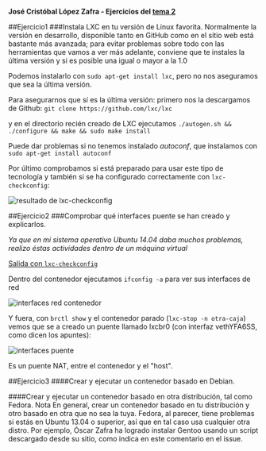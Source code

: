 **José Cristóbal López Zafra - Ejercicios del [tema 2](http://jj.github.io/CC/documentos/temas/Contenedores)**

##Ejercicio1
###Instala LXC en tu versión de Linux favorita. Normalmente la versión en desarrollo, disponible tanto en GitHub como en el sitio web está bastante más avanzada; para evitar problemas sobre todo con las herramientas que vamos a ver más adelante, conviene que te instales la última versión y si es posible una igual o mayor a la 1.0

Podemos instalarlo con `sudo apt-get install lxc`, pero no nos aseguramos que sea la última versión.

Para asegurarnos que sí es la última versión: primero nos la descargamos de Github: `git clone https://github.com/lxc/lxc`

y en el directorio recién creado de LXC ejecutamos `./autogen.sh && ./configure && make && sudo make install`

Puede dar problemas si no tenemos instalado *autoconf*, que instalamos con `sudo apt-get install autoconf`

Por último comprobamos si está preparado para usar este tipo de tecnología y también si se ha configurado correctamente con `lxc-checkconfig`:

![resultado de lxc-checkconfig](https://i.gyazo.com/2aa012ee5742ea2a98844cc5a42efacb.png)


##Ejercicio2
###Comprobar qué interfaces puente se han creado y explicarlos.

*Ya que en mi sistema operativo Ubuntu 14.04 daba muchos problemas, realizo éstas actividades dentro de un máquina virtual*

[Salida con `lxc-checkconfig`](http://i.imgur.com/IjlFaSl.png)

Dentro del contenedor ejecutamos `ifconfig -a` para ver sus interfaces de red

![interfaces red contenedor](http://i.imgur.com/qmj0aoe.png)


Y fuera, con `brctl show` y el contenedor parado (`lxc-stop -n otra-caja`) vemos que se a creado un puente llamado lxcbr0 (con interfaz vethYFA6SS, como dicen los apuntes):

![interfaces puente](http://i.imgur.com/PszNmTQ.png)

Es un puente NAT, entre el contenedor y el "host".


##Ejercicio3
####Crear y ejecutar un contenedor basado en Debian.

####Crear y ejecutar un contenedor basado en otra distribución, tal como Fedora. Nota En general, crear un contenedor basado en tu distribución y otro basado en otra que no sea la tuya. Fedora, al parecer, tiene problemas si estás en Ubuntu 13.04 o superior, así que en tal caso usa cualquier otra distro. Por ejemplo, Óscar Zafra ha logrado instalar Gentoo usando un script descargado desde su sitio, como indica en este comentario en el issue.


